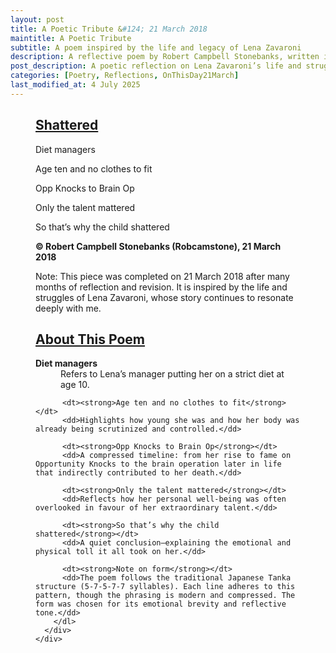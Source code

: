 ```yaml
---
layout: post
title: A Poetic Tribute &#124; 21 March 2018
maintitle: A Poetic Tribute
subtitle: A poem inspired by the life and legacy of Lena Zavaroni
description: A reflective poem by Robert Campbell Stonebanks, written in tribute to Lena Zavaroni.
post_description: A poetic reflection on Lena Zavaroni’s life and struggles.
categories: [Poetry, Reflections, OnThisDay21March]
last_modified_at: 4 July 2025
---
```


<figure class="fig3">
<div class="CardLayout">
<div class="CardItem">
<h2 id="infobox1" class="infobox"><a href="#infobox1">Shattered</a></h2>
<div class="CardItem split">
<p>Diet managers</p>
<p>Age ten and no clothes to fit</p>
<p>Opp Knocks to Brain Op</p>
<p>Only the talent mattered</p>
<p>So that’s why the child shattered</p>
<p><strong>© Robert Campbell Stonebanks (Robcamstone), 21 March 2018</strong></p>
<p>Note: This piece was completed on 21 March 2018 after many months of reflection and revision. It is inspired by the life and struggles of Lena Zavaroni, whose story continues to resonate deeply with me.</p>
</div></div></div>
</figure>

<figure class="fig3">
  <div class="CardLayout">
    <div class="CardItem">
      <h2 id="infobox2" class="infobox"><a href="#infobox2">About This Poem</a></h2>
      <div class="CardItem split">
        <dl>
          <dt><strong>Diet managers</strong></dt>
          <dd>Refers to Lena’s manager putting her on a strict diet at age 10.</dd>

          <dt><strong>Age ten and no clothes to fit</strong></dt>
          <dd>Highlights how young she was and how her body was already being scrutinized and controlled.</dd>

          <dt><strong>Opp Knocks to Brain Op</strong></dt>
          <dd>A compressed timeline: from her rise to fame on Opportunity Knocks to the brain operation later in life that indirectly contributed to her death.</dd>

          <dt><strong>Only the talent mattered</strong></dt>
          <dd>Reflects how her personal well-being was often overlooked in favour of her extraordinary talent.</dd>

          <dt><strong>So that’s why the child shattered</strong></dt>
          <dd>A quiet conclusion—explaining the emotional and physical toll it all took on her.</dd>

          <dt><strong>Note on form</strong></dt>
          <dd>The poem follows the traditional Japanese Tanka structure (5-7-5-7-7 syllables). Each line adheres to this pattern, though the phrasing is modern and compressed. The form was chosen for its emotional brevity and reflective tone.</dd>
        </dl>
      </div>
    </div>
  </div>
</figure>

